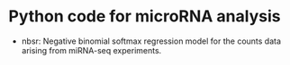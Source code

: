 # Python code for microRNA analysis

- nbsr: Negative binomial softmax regression model for the counts data arising from miRNA-seq experiments.
